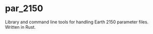 # par_2150

Library and command line tools for handling Earth 2150 parameter files. Written in Rust.